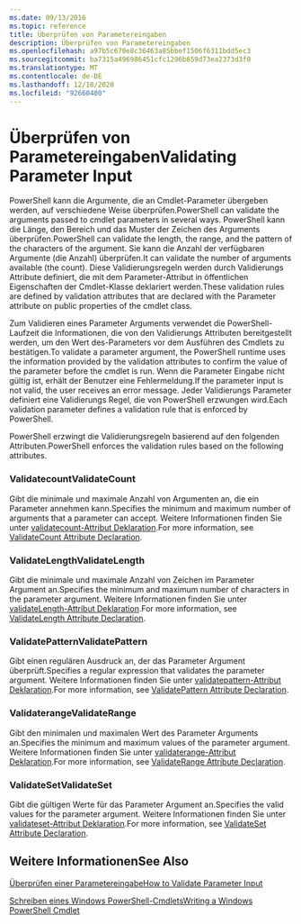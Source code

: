 ```yaml
---
ms.date: 09/13/2016
ms.topic: reference
title: Überprüfen von Parametereingaben
description: Überprüfen von Parametereingaben
ms.openlocfilehash: a97b5c670e8c36463a85bbef1506f6311bdd5ec3
ms.sourcegitcommit: ba7315a496986451cfc1296b659d73ea2373d3f0
ms.translationtype: MT
ms.contentlocale: de-DE
ms.lasthandoff: 12/10/2020
ms.locfileid: "92660400"
---
```

# <a name="validating-parameter-input"></a><span data-ttu-id="5dfcf-103">Überprüfen von Parametereingaben</span><span class="sxs-lookup"><span data-stu-id="5dfcf-103">Validating Parameter Input</span></span>

<span data-ttu-id="5dfcf-104">PowerShell kann die Argumente, die an Cmdlet-Parameter übergeben werden, auf verschiedene Weise überprüfen.</span><span class="sxs-lookup"><span data-stu-id="5dfcf-104">PowerShell can validate the arguments passed to cmdlet parameters in several ways.</span></span>
<span data-ttu-id="5dfcf-105">PowerShell kann die Länge, den Bereich und das Muster der Zeichen des Arguments überprüfen.</span><span class="sxs-lookup"><span data-stu-id="5dfcf-105">PowerShell can validate the length, the range, and the pattern of the characters of the argument.</span></span>
<span data-ttu-id="5dfcf-106">Sie kann die Anzahl der verfügbaren Argumente (die Anzahl) überprüfen.</span><span class="sxs-lookup"><span data-stu-id="5dfcf-106">It can validate the number of arguments available (the count).</span></span>
<span data-ttu-id="5dfcf-107">Diese Validierungsregeln werden durch Validierungs Attribute definiert, die mit dem Parameter-Attribut in öffentlichen Eigenschaften der Cmdlet-Klasse deklariert werden.</span><span class="sxs-lookup"><span data-stu-id="5dfcf-107">These validation rules are defined by validation attributes that are declared with the Parameter attribute on public properties of the cmdlet class.</span></span>

<span data-ttu-id="5dfcf-108">Zum Validieren eines Parameter Arguments verwendet die PowerShell-Laufzeit die Informationen, die von den Validierungs Attributen bereitgestellt werden, um den Wert des-Parameters vor dem Ausführen des Cmdlets zu bestätigen.</span><span class="sxs-lookup"><span data-stu-id="5dfcf-108">To validate a parameter argument, the PowerShell runtime uses the information provided by the validation attributes to confirm the value of the parameter before the cmdlet is run.</span></span>
<span data-ttu-id="5dfcf-109">Wenn die Parameter Eingabe nicht gültig ist, erhält der Benutzer eine Fehlermeldung.</span><span class="sxs-lookup"><span data-stu-id="5dfcf-109">If the parameter input is not valid, the user receives an error message.</span></span>
<span data-ttu-id="5dfcf-110">Jeder Validierungs Parameter definiert eine Validierungs Regel, die von PowerShell erzwungen wird.</span><span class="sxs-lookup"><span data-stu-id="5dfcf-110">Each validation parameter defines a validation rule that is enforced by PowerShell.</span></span>

<span data-ttu-id="5dfcf-111">PowerShell erzwingt die Validierungsregeln basierend auf den folgenden Attributen.</span><span class="sxs-lookup"><span data-stu-id="5dfcf-111">PowerShell enforces the validation rules based on the following attributes.</span></span>

### <a name="validatecount"></a><span data-ttu-id="5dfcf-112">Validatecount</span><span class="sxs-lookup"><span data-stu-id="5dfcf-112">ValidateCount</span></span>

<span data-ttu-id="5dfcf-113">Gibt die minimale und maximale Anzahl von Argumenten an, die ein Parameter annehmen kann.</span><span class="sxs-lookup"><span data-stu-id="5dfcf-113">Specifies the minimum and maximum number of arguments that a parameter can accept.</span></span>
<span data-ttu-id="5dfcf-114">Weitere Informationen finden Sie unter [validatecount-Attribut Deklaration](./validatecount-attribute-declaration.md).</span><span class="sxs-lookup"><span data-stu-id="5dfcf-114">For more information, see [ValidateCount Attribute Declaration](./validatecount-attribute-declaration.md).</span></span>

### <a name="validatelength"></a><span data-ttu-id="5dfcf-115">ValidateLength</span><span class="sxs-lookup"><span data-stu-id="5dfcf-115">ValidateLength</span></span>

<span data-ttu-id="5dfcf-116">Gibt die minimale und maximale Anzahl von Zeichen im Parameter Argument an.</span><span class="sxs-lookup"><span data-stu-id="5dfcf-116">Specifies the minimum and maximum number of characters in the parameter argument.</span></span>
<span data-ttu-id="5dfcf-117">Weitere Informationen finden Sie unter [validateLength-Attribut Deklaration](./validatelength-attribute-declaration.md).</span><span class="sxs-lookup"><span data-stu-id="5dfcf-117">For more information, see [ValidateLength Attribute Declaration](./validatelength-attribute-declaration.md).</span></span>

### <a name="validatepattern"></a><span data-ttu-id="5dfcf-118">ValidatePattern</span><span class="sxs-lookup"><span data-stu-id="5dfcf-118">ValidatePattern</span></span>

<span data-ttu-id="5dfcf-119">Gibt einen regulären Ausdruck an, der das Parameter Argument überprüft.</span><span class="sxs-lookup"><span data-stu-id="5dfcf-119">Specifies a regular expression that validates the parameter argument.</span></span>
<span data-ttu-id="5dfcf-120">Weitere Informationen finden Sie unter [validatepattern-Attribut Deklaration](./validatepattern-attribute-declaration.md).</span><span class="sxs-lookup"><span data-stu-id="5dfcf-120">For more information, see [ValidatePattern Attribute Declaration](./validatepattern-attribute-declaration.md).</span></span>

### <a name="validaterange"></a><span data-ttu-id="5dfcf-121">Validaterange</span><span class="sxs-lookup"><span data-stu-id="5dfcf-121">ValidateRange</span></span>

<span data-ttu-id="5dfcf-122">Gibt den minimalen und maximalen Wert des Parameter Arguments an.</span><span class="sxs-lookup"><span data-stu-id="5dfcf-122">Specifies the minimum and maximum values of the parameter argument.</span></span>
<span data-ttu-id="5dfcf-123">Weitere Informationen finden Sie unter [validaterange-Attribut Deklaration](./validaterange-attribute-declaration.md).</span><span class="sxs-lookup"><span data-stu-id="5dfcf-123">For more information, see [ValidateRange Attribute Declaration](./validaterange-attribute-declaration.md).</span></span>

### <a name="validateset"></a><span data-ttu-id="5dfcf-124">ValidateSet</span><span class="sxs-lookup"><span data-stu-id="5dfcf-124">ValidateSet</span></span>

<span data-ttu-id="5dfcf-125">Gibt die gültigen Werte für das Parameter Argument an.</span><span class="sxs-lookup"><span data-stu-id="5dfcf-125">Specifies the valid values for the parameter argument.</span></span>
<span data-ttu-id="5dfcf-126">Weitere Informationen finden Sie unter [validateset-Attribut Deklaration](./validateset-attribute-declaration.md).</span><span class="sxs-lookup"><span data-stu-id="5dfcf-126">For more information, see [ValidateSet Attribute Declaration](./validateset-attribute-declaration.md).</span></span>

## <a name="see-also"></a><span data-ttu-id="5dfcf-127">Weitere Informationen</span><span class="sxs-lookup"><span data-stu-id="5dfcf-127">See Also</span></span>

[<span data-ttu-id="5dfcf-128">Überprüfen einer Parametereingabe</span><span class="sxs-lookup"><span data-stu-id="5dfcf-128">How to Validate Parameter Input</span></span>](./how-to-validate-parameter-input.md)

[<span data-ttu-id="5dfcf-129">Schreiben eines Windows PowerShell-Cmdlets</span><span class="sxs-lookup"><span data-stu-id="5dfcf-129">Writing a Windows PowerShell Cmdlet</span></span>](./writing-a-windows-powershell-cmdlet.md)
